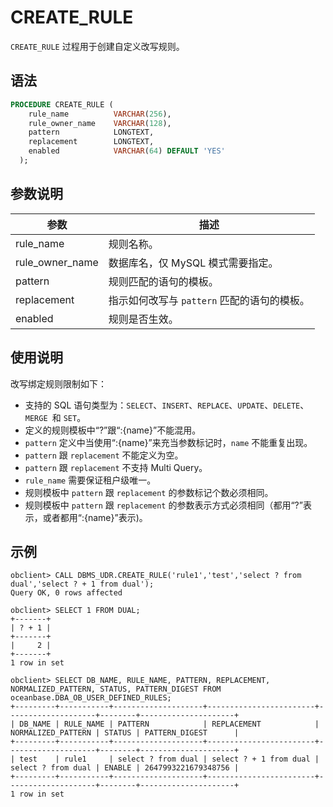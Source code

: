 # CREATE_RULE

`CREATE_RULE` 过程用于创建自定义改写规则。

## 语法

```sql
PROCEDURE CREATE_RULE (
    rule_name          VARCHAR(256),
    rule_owner_name    VARCHAR(128),
    pattern            LONGTEXT,
    replacement        LONGTEXT,
    enabled            VARCHAR(64) DEFAULT 'YES'
  );
```

## 参数说明

| 参数 | 描述 |
| --- | --- |
| rule_name | 规则名称。 |
| rule_owner_name | 数据库名，仅 MySQL 模式需要指定。 |
| pattern | 规则匹配的语句的模板。 |
| replacement | 指示如何改写与 `pattern` 匹配的语句的模板。 |
| enabled | 规则是否生效。 |

## 使用说明

改写绑定规则限制如下：

- 支持的 SQL 语句类型为：`SELECT`、`INSERT`、`REPLACE`、`UPDATE`、`DELETE`、`MERGE `和 `SET`。
- 定义的规则模板中“?”跟“:{name}”不能混用。
- `pattern` 定义中当使用“:{name}”来充当参数标记时，`name` 不能重复出现。
- `pattern` 跟 `replacement` 不能定义为空。
- `pattern` 跟 `replacement` 不支持 Multi Query。
- `rule_name` 需要保证租户级唯一。
- 规则模板中 `pattern` 跟 `replacement` 的参数标记个数必须相同。
- 规则模板中 `pattern` 跟 `replacement` 的参数表示方式必须相同（都用“?”表示，或者都用“:{name}”表示)。

## 示例

```shell
obclient> CALL DBMS_UDR.CREATE_RULE('rule1','test','select ? from dual','select ? + 1 from dual');
Query OK, 0 rows affected 

obclient> SELECT 1 FROM DUAL;
+-------+
| ? + 1 |
+-------+
|     2 |
+-------+
1 row in set 

obclient> SELECT DB_NAME, RULE_NAME, PATTERN, REPLACEMENT, NORMALIZED_PATTERN, STATUS, PATTERN_DIGEST FROM oceanbase.DBA_OB_USER_DEFINED_RULES;
+---------+-----------+--------------------+------------------------+--------------------+--------+---------------------+
| DB_NAME | RULE_NAME | PATTERN            | REPLACEMENT            | NORMALIZED_PATTERN | STATUS | PATTERN_DIGEST      |
+---------+-----------+--------------------+------------------------+--------------------+--------+---------------------+
| test    | rule1     | select ? from dual | select ? + 1 from dual | select ? from dual | ENABLE | 2647993221679348756 |
+---------+-----------+--------------------+------------------------+--------------------+--------+---------------------+
1 row in set 
```

